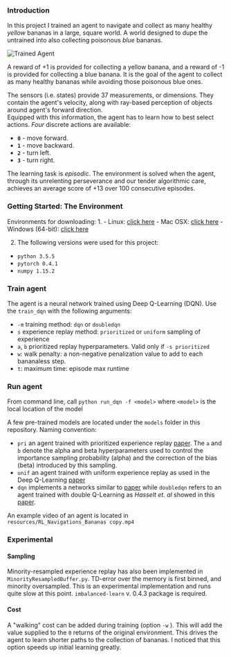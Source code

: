 [//]: # (Image References)

[image1]: https://user-images.githubusercontent.com/10624937/42135619-d90f2f28-7d12-11e8-8823-82b970a54d7e.gif "Trained Agent"
### Introduction

In this project I trained an agent to navigate and collect as many healthy *yellow* bananas in a large, square world. A world designed to dupe the untrained into also collecting poisonous *blue* bananas.

![Trained Agent][image1]

A reward of +1 is provided for collecting a yellow banana, and a reward of -1 is provided for collecting a blue banana.  It is the goal of the agent to collect as many healthy bananas while avoiding those poisonous blue ones.  

The sensors (i.e. states) provide 37 measurements, or dimensions. They contain the agent's velocity, along with ray-based perception of objects around agent's forward direction.  
Equipped with this information, the agent has to learn how to best select actions.  *Four* discrete actions are available:
- **`0`** - move forward.
- **`1`** - move backward.
- **`2`** - turn left.
- **`3`** - turn right.

The learning task is *episodic*. The environment is solved when the agent, through its unrelenting perseverance and our tender algorithmic care, achieves an average score of +13 over 100 consecutive episodes.

### Getting Started: The Environment
Environments for downloading:
1.
    - Linux: [click here](https://s3-us-west-1.amazonaws.com/udacity-drlnd/P1/Banana/Banana_Linux.zip)
    - Mac OSX: [click here](https://s3-us-west-1.amazonaws.com/udacity-drlnd/P1/Banana/Banana.app.zip)
    - Windows (64-bit): [click here](https://s3-us-west-1.amazonaws.com/udacity-drlnd/P1/Banana/Banana_Windows_x86_64.zip)
   
2. The following versions were used for this project:
- `python 3.5.5`
- `pytorch 0.4.1`
- `numpy 1.15.2`

### Train agent
The agent is a neural network trained using Deep Q-Learning (DQN). Use the `train_dqn` with the following arguments:
- `-m` training method: `dqn` or `doubledqn`
- `s` experience replay method: `prioritized` or `uniform` sampling of experience
- `a`, `b` prioritized replay hyperparameters. Valid only if `-s prioritized`
- `w`: walk penalty: a non-negative penalization value to add to each bananaless step.
- `t`: maximum time: episode max runtime


### Run agent
From command line, call `python run_dqn -f <model>` where `<model>` is the local location of the model

A few pre-trained models are located under the `models` folder in this repository. Naming convention: 
- `pri` an agent trained with prioritized experience replay [paper](https://arxiv.org/pdf/1511.05952.pdf). The `a` and `b` denote the alpha and beta hyperparameters used to control the importance sampling probability (alpha) and the correction of the bias (beta) introduced by this sampling.   
- `unif` an agent trained with uniform experience replay as used in the Deep Q-Learning [paper](https://web.stanford.edu/class/psych209/Readings/MnihEtAlHassibis15NatureControlDeepRL.pdf)
- `dqn` implements a networks similar to  [paper](https://web.stanford.edu/class/psych209/Readings/MnihEtAlHassibis15NatureControlDeepRL.pdf) while `doubledqn` refers to an agent trained with double Q-Learning as *Hasselt et. al* showed in this [paper](https://arxiv.org/pdf/1509.06461.pdf). 

An example video of an agent is located in `resources/RL_Navigations_Bananas copy.mp4` 


### Experimental
#### Sampling
Minority-resampled experience replay has also been implemented in `MinorityResampledBuffer.py`. TD-error over the memory is first binned, and minority oversampled. This is an experimental implementation and runs quite slow at this point. `imbalanced-learn` v. 0.4.3 package is required.
#### Cost
A "walking" cost can be added during training (option `-w` ). This will add the value supplied to the `0` returns of the original environment. This drives the agent to learn shorter paths to the collection of bananas. I noticed that this option speeds up initial learning greatly.

  